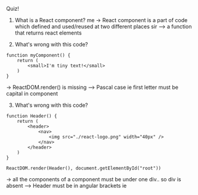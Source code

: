 Quiz!

1. What is a React component?
me -> React component is a part of code which defined and used/reused at two different places 
sir --> a function that returns react elements

2. What's wrong with this code?
```
function myComponent() {
    return (
        <small>I'm tiny text!</small>
    )
}
```
-> ReactDOM.render() is missing
--> Pascal case ie first letter must be capital in component

3. What's wrong with this code?
```
function Header() {
    return (
        <header>
            <nav>
                <img src="./react-logo.png" width="40px" />
            </nav>
        </header>
    )
}

ReactDOM.render(Header(), document.getElementById("root"))
```
-> all the components of a component must be under one div.. so div is absent
--> Header must be in angular brackets ie </Header>